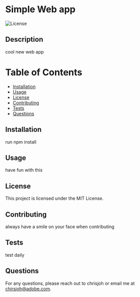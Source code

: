 # Simple Web app

  ![License](https://img.shields.io/badge/license-MIT-blue.svg)

## Description
cool new web app


# Table of Contents
* [Installation](#installation)
* [Usage](#usage)
* [License](#license)
* [Contributing](#contributing)
* [Tests](#tests)
* [Questions](#questions)

## Installation
run npm install

## Usage
have fun with this

## License
This project is licensed under the MIT License.

## Contributing
always have a smile on your face when contributing

## Tests
test daily

## Questions
For any questions, please reach out to chrisjoh or email me at chirsjoh@adobe.com.